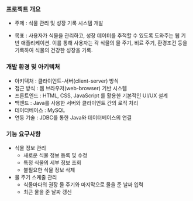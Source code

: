 ### 프로젝트 개요

* 주제 : 식물 관리 및 성장 기록 시스템 개발

* 목표 : 사용자가 식물을 관리하고, 성장 데이터를 추적할 수 있도록 도와주는 웹 기반 애플리케이션. 이를 통해 사용자는 각 식물의 물 주기, 비료 주기, 환경조건 등을 기록하여 식물의 건강한 성장을 기록.


### 개발 환경 및 아키텍처

* 아키텍처 : 클라이언트-서버(client-server) 방식
* 접근 방식 : 웹 브라우저(web-browser) 기반 시스템
* 프론트엔드 : HTML, CSS, JavaScript 를 활용한 기본적인 UI/UX 설계
* 백엔드 : Java를 사용한 서버와 클라이언트 간의 로직 처리
* 데이터베이스 : MySQL
* 연동 기술 : JDBC를 통한 Java와 데이터베이스의 연결


### 기능 요구사항
* 식물 정보 관리
  + 새로운 식물 정보 등록 및 수정
  + 특정 식물의 세부 정보 조회
  + 불필요한 식물 정보 삭제
* 물 주기 스케줄 관리
  + 식물마다의 권장 물 주기와 마지막으로 물을 준 날짜 입력
  + 최근 물을 준 날짜 갱신
